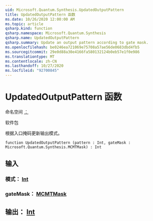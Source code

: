 ```yaml
---
uid: Microsoft.Quantum.Synthesis.UpdatedOutputPattern
title: UpdatedOutputPattern 函数
ms.date: 10/26/2020 12:00:00 AM
ms.topic: article
qsharp.kind: function
qsharp.namespace: Microsoft.Quantum.Synthesis
qsharp.name: UpdatedOutputPattern
qsharp.summary: Update an output pattern according to gate mask.
ms.openlocfilehash: be0246ea721069e75708a57ae56de0683dbd4fb5
ms.sourcegitcommit: 29e0d88a30e4166fa580132124b0eb57e1f0e986
ms.translationtype: MT
ms.contentlocale: zh-CN
ms.lasthandoff: 10/27/2020
ms.locfileid: "92700845"
---
```

# <a name="updatedoutputpattern-function"></a>UpdatedOutputPattern 函数

命名空间 [：](xref:Microsoft.Quantum.Synthesis)

软件包 [](https://nuget.org/packages/)


根据入口掩码更新输出模式。

```qsharp
function UpdatedOutputPattern (pattern : Int, gateMask : Microsoft.Quantum.Synthesis.MCMTMask) : Int
```


## <a name="input"></a>输入

### <a name="pattern--int"></a>模式： [Int](xref:microsoft.quantum.lang-ref.int)




### <a name="gatemask--mcmtmask"></a>gateMask： [MCMTMask](xref:Microsoft.Quantum.Synthesis.MCMTMask)





## <a name="output--int"></a>输出： [Int](xref:microsoft.quantum.lang-ref.int)

